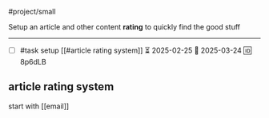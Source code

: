 #project/small

Setup an article and other content **rating** to quickly find the good stuff
___

- [ ] #task setup [[#article rating system]] ⏳ 2025-02-25 📅 2025-03-24 🆔 8p6dLB
## article rating system
start with [[email]]
